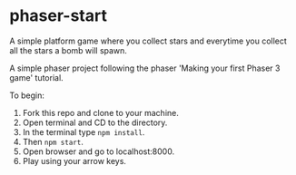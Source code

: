 # phaser-start

A simple platform game where you collect stars and everytime you collect all the stars a bomb will spawn. 

A simple phaser project following the phaser 'Making your first Phaser 3 game' tutorial. 

To begin:


1. Fork this repo and clone to your machine.
2. Open terminal and CD to the directory.
2. In the terminal type ```npm install```.
3. Then ```npm start```.
4. Open browser and go to localhost:8000.
5. Play using your arrow keys.
